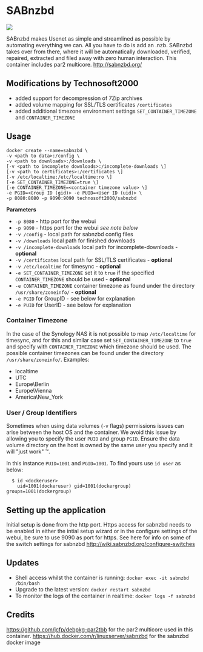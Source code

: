 # SABnzbd
![](http://sabnzbd.org/resources/landing/sabnzbd_logo.png)

SABnzbd makes Usenet as simple and streamlined as possible by automating everything we can. All you have to do is add an .nzb. SABnzbd takes over from there, where it will be automatically downloaded, verified, repaired, extracted and filed away with zero human interaction. 
This container includes par2 multicore.  http://sabnzbd.org/

## Modifications by Technosoft2000
* added support for decompression of 7Zip archives 
* added volume mapping for SSL/TLS certificates `/certificates`
* added additional timezone environment settings `SET_CONTAINER_TIMEZONE` and `CONTAINER_TIMEZONE`

## Usage

```
docker create --name=sabnzbd \
-v <path to data>:/config \
-v <path to downloads>:/downloads \
[-v <path to incomplete downloads>:/incomplete-downloads \]
[-v <path to certificates>:/certificates \]
[-v /etc/localtime:/etc/localtime:ro \]
[-e SET_CONTAINER_TIMEZONE=true \]
[-e CONTAINER_TIMEZONE=<container timezone value> \]
-e PGID=<Group ID (gid)> -e PUID=<User ID (uid)> \
-p 8080:8080 -p 9090:9090 technosoft2000/sabnzbd
```

**Parameters**

* `-p 8080` - http port for the webui
* `-p 9090` - https port for the webui *see note below*
* `-v /config` - local path for sabnzbd config files
* `-v /downloads` local path for finished downloads
* `-v /incomplete-downloads` local path for incomplete-downloads - __optional__
* `-v /certificates` local path for SSL/TLS certificates - __optional__
* `-v /etc/localtime` for timesync - __optional__
* `-e SET_CONTAINER_TIMEZONE` set it to `true` if the specified `CONTAINER_TIMEZONE` should be used - __optional__ 
* `-e CONTAINER_TIMEZONE` container timezone as found under the directory `/usr/share/zoneinfo/` - __optional__
* `-e PGID` for GroupID - see below for explanation
* `-e PUID` for UserID - see below for explanation

### Container Timezone

In the case of the Synology NAS it is not possible to map `/etc/localtime` for timesync, and for this and similar case
set `SET_CONTAINER_TIMEZONE` to `true` and specify with `CONTAINER_TIMEZONE` which timezone should be used.
The possible container timezones can be found under the directory `/usr/share/zoneinfo/`.
Examples:
* localtime
* UTC
* Europe\Berlin
* Europe\Vienna
* America\New_York

### User / Group Identifiers

Sometimes when using data volumes (`-v` flags) permissions issues can arise between the host OS and the container. We avoid this issue by allowing you to specify the user `PUID` and group `PGID`. Ensure the data volume directory on the host is owned by the same user you specify and it will "just work" ™.

In this instance `PUID=1001` and `PGID=1001`. To find yours use `id user` as below:

```
  $ id <dockeruser>
    uid=1001(dockeruser) gid=1001(dockergroup) groups=1001(dockergroup)
```

## Setting up the application 
Initial setup is done from the http port.
Https access for sabnzbd needs to be enabled in either the intial setup wizard or in the configure settings of the webui, be sure to use 9090 as port for https.
See here for info on some of the switch settings for sabnzbd http://wiki.sabnzbd.org/configure-switches


## Updates

* Shell access whilst the container is running: `docker exec -it sabnzbd /bin/bash`
* Upgrade to the latest version: `docker restart sabnzbd`
* To monitor the logs of the container in realtime: `docker logs -f sabnzbd`


## Credits
https://github.com/jcfp/debpkg-par2tbb for the par2 multicore used in this container.
https://hub.docker.com/r/linuxserver/sabnzbd for the sabnzbd docker image


